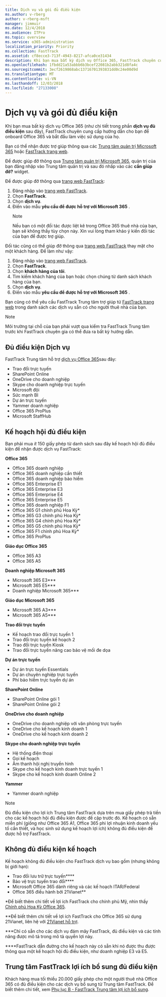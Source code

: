 ```yaml
---
title: Dịch vụ và gói đủ điều kiện
ms.author: v-rberg
author: v-rberg-msft
manager: jimmuir
ms.date: 12/4/2018
ms.audience: ITPro
ms.topic: overview
ms.service: o365-administration
localization_priority: Priority
ms.collection: FastTrack
ms.assetid: cf8ecce3-713f-4943-8217-afca0ce31434
description: Khi bạn mua bất kỳ dịch vụ Office 365, FastTrack chuyên cung cấp các hướng dẫn để bạn có thể trên tàu cho Office 365 và bắt đầu làm việc sử dụng của họ.
ms.openlocfilehash: 1fbdd21a53abbb6b3bcef22081b2abb321d8fa4c
ms.sourcegitcommit: 3ecf2619868abc13716701393831dd0c24e00d9d
ms.translationtype: MT
ms.contentlocale: vi-VN
ms.lasthandoff: 12/03/2018
ms.locfileid: "27133008"
---
```

# <a name="eligible-services-and-plans"></a>Dịch vụ và gói đủ điều kiện

Khi bạn mua bất kỳ dịch vụ Office 365 (như chi tiết trong phần **dịch vụ đủ điều kiện** sau đây), FastTrack chuyên cung cấp hướng dẫn cho bạn để onboard Office 365 và bắt đầu làm việc sử dụng của họ. 
  
Bạn có thể nhận được trợ giúp thông qua các [Trung tâm quản trị Microsoft 365](https://go.microsoft.com/fwlink/?linkid=2032704) hoặc [FastTrack trang web](https://go.microsoft.com/fwlink/?linkid=780698). 

Để được giúp đỡ thông qua [Trung tâm quản trị Microsoft 365](https://go.microsoft.com/fwlink/?linkid=2032704), quản trị của bạn đăng nhập vào Trung tâm quản trị và sau đó nhấp vào các **cần giúp đỡ?** widget. 

Để được giúp đỡ thông qua [trang web FastTrack](https://go.microsoft.com/fwlink/?linkid=780698): 
1.  Đăng nhập vào [trang web FastTrack](https://go.microsoft.com/fwlink/?linkid=780698). 
2.  Chọn **FastTrack**.
3.  Chọn **dịch vụ**.
4.  Điền vào mẫu **yêu cầu để được hỗ trợ với Microsoft 365** .
    > [!NOTE]
    >  Nếu bạn có một đối tác được liệt kê trong Office 365 thuê nhà của bạn, bạn sẽ không thấy tùy chọn này. Xin vui lòng tham khảo ý kiến đối tác của bạn để được trợ giúp. 

Đối tác cũng có thể giúp đỡ thông qua [trang web FastTrack](https://go.microsoft.com/fwlink/?linkid=780698) thay mặt cho một khách hàng. Để làm như vậy:
1.  Đăng nhập vào [trang web FastTrack](https://go.microsoft.com/fwlink/?linkid=780698). 
2.  Chọn **FastTrack**.
3.  Chọn **khách hàng của tôi**.
4.  Tìm kiếm khách hàng của bạn hoặc chọn chúng từ danh sách khách hàng của bạn.
5.  Chọn **dịch vụ**.
6.  Điền vào mẫu **yêu cầu để được hỗ trợ với Microsoft 365** .

Bạn cũng có thể yêu cầu FastTrack Trung tâm trợ giúp từ [FastTrack trang web](https://go.microsoft.com/fwlink/?linkid=780698) trong danh sách các dịch vụ sẵn có cho người thuê nhà của bạn. 
> [!NOTE]
> Môi trường tại chỗ của bạn phải vượt qua kiểm tra FastTrack Trung tâm trước khi FastTrack chuyên gia có thể đưa ra bất kỳ hướng dẫn. 
  
## <a name="eligible-services"></a>Đủ điều kiện Dịch vụ

FastTrack Trung tâm hỗ trợ [dịch vụ Office 365](https://go.microsoft.com/fwlink/?linkid=2005429)sau đây:
  
- Trao đổi trực tuyến
- SharePoint Online
- OneDrive cho doanh nghiệp
- Skype cho doanh nghiệp trực tuyến
- Microsoft đội
- Sức mạnh BI
- Dự án trực tuyến
- Yammer doanh nghiệp 
- Office 365 ProPlus
- Microsoft StaffHub
    
## <a name="eligible-plans"></a>Kế hoạch hội đủ điều kiện

Bạn phải mua *ít* 150 giấy phép từ danh sách sau đây kế hoạch hội đủ điều kiện để nhận được dịch vụ FastTrack:
  
 **Office 365**
  
- Office 365 doanh nghiệp  
- Office 365 doanh nghiệp cần thiết  
- Office 365 doanh nghiệp bảo hiểm
- Office 365 Enterprise E1
- Office 365 Enterprise E3
- Office 365 Enterprise E4  
- Office 365 Enterprise E5
- Office 365 doanh nghiệp F1
- Office 365 G1 chính phủ Hoa Kỳ\*
- Office 365 G3 chính phủ Hoa Kỳ\*
- Office 365 G4 chính phủ Hoa Kỳ\*
- Office 365 G5 chính phủ Hoa Kỳ\* 
- Office 365 F1 chính phủ Hoa Kỳ\*
- Office 365 ProPlus
    
 **Giáo dục Office 365**
  
- Office 365 A3
- Office 365 A5

 **Doanh nghiệp Microsoft 365**
  
- Microsoft 365 E3\*\*\*
- Microsoft 365 E5\*\*\*
- Doanh nghiệp Microsoft 365\*\*\*
    
 **Giáo dục Microsoft 365**
  
- Microsoft 365 A3\*\*\*
- Microsoft 365 A5\*\*\*

 **Trao đổi trực tuyến**
  
- Kế hoạch trao đổi trực tuyến 1
- Trao đổi trực tuyến kế hoạch 2 
- Trao đổi trực tuyến Kiosk
- Trao đổi trực tuyến nâng cao bảo vệ mối đe dọa
    
 **Dự án trực tuyến**
  
- Dự án trực tuyến Essentials  
- Dự án chuyên nghiệp trực tuyến
- Phí bảo hiểm trực tuyến dự án
    
 **SharePoint Online**
  
- SharePoint Online gói 1
- SharePoint Online gói 2
    
 **OneDrive cho doanh nghiệp**
  
- OneDrive cho doanh nghiệp với văn phòng trực tuyến 
- OneDrive cho kế hoạch kinh doanh 1
- OneDrive cho kế hoạch kinh doanh 2
    
 **Skype cho doanh nghiệp trực tuyến**
  
-  Hệ thống điện thoại 
-  Gọi kế hoạch 
-  Âm thanh hội nghị truyền hình 
-  Skype cho kế hoạch kinh doanh trực tuyến 1  
-  Skype cho kế hoạch kinh doanh Online 2
    
 **Yammer**
  
- Yammer doanh nghiệp 
> [!NOTE]
> Đủ điều kiện cho lợi ích Trung tâm FastTrack dựa trên mua giấy phép trả tiền cho các kế hoạch hội đủ điều kiện được đề cập trước đó. Kế hoạch có sẵn miễn phí (giống như Office 365 A1, Office 365 phi lợi nhuận kinh doanh yếu tố cần thiết, và học sinh sử dụng kế hoạch lợi ích) không đủ điều kiện để được hỗ trợ FastTrack. 
  
## <a name="ineligible-plans"></a>Không đủ điều kiện kế hoạch

Kế hoạch không đủ điều kiện cho FastTrack dịch vụ bao gồm (nhưng không bị giới hạn):
  
- Trao đổi lưu trữ trực tuyến\*\*\*\*
- Bảo vệ trực tuyến trao đổi\*\*\*\*
- Microsoft Office 365 dành riêng và các kế hoạch ITAR/Federal
- Office 365 điều hành bởi 21Vianet\*\*
    
\*Để biết thêm chi tiết về lợi ích FastTrack cho chính phủ Mỹ, nhìn thấy [Chính phủ Hoa Kỳ Office 365](https://aka.ms/aboutgovcloud).
  
\*\*Để biết thêm chi tiết về lợi ích FastTrack cho Office 365 sử dụng 21Vianet, liên hệ với [21Vianet hỗ trợ](https://go.microsoft.com/fwlink/?linkid=852156).
  
\*\*\*Chỉ có sẵn cho các dịch vụ đám mây FastTrack, đủ điều kiện và các tính năng được mô tả trong mô tả quyền lợi này.
  
\*\*\*\*FastTrack dẫn đường cho kế hoạch này có sẵn khi nó được thu được thông qua một kế hoạch hội đủ điều kiện, như doanh nghiệp E3 và E5.
  
## <a name="fasttrack-center-additional-benefit-eligibility"></a>Trung tâm FastTrack lợi ích bổ sung đủ điều kiện

Khách hàng mua tối thiểu 20.000 giấy phép cho một người thuê nhà Office 365 có đủ điều kiện cho các dịch vụ bổ sung từ Trung tâm FastTrack. Để biết thêm chi tiết, xem [Phụ lục B - FastTrack Trung tâm lợi ích bổ sung](O365-fasttrack-additional-benefits.md).
  

  

